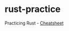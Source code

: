 # rust-practice
Practicing Rust - [Cheatsheet](https://github.com/Kelly-Cooper/rust-practice/blob/master/docs/index.md)


